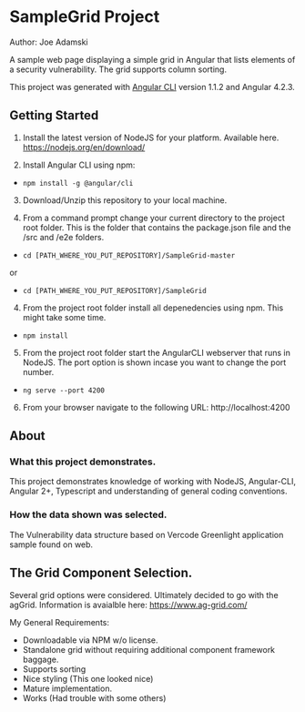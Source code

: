 # SampleGrid Project

Author: Joe Adamski

A sample web page displaying a simple grid in Angular that lists elements of a security vulnerability. The grid supports column sorting.

This project was generated with [Angular CLI](https://github.com/angular/angular-cli) version 1.1.2 and Angular 4.2.3.



## Getting Started

1) Install the latest version of NodeJS for your platform. Available here.
https://nodejs.org/en/download/

2) Install Angular CLI using npm:
- `npm install -g @angular/cli`

3) Download/Unzip this repository to your local machine.

4) From a command prompt change your current directory to the project root folder. This is the folder that contains the package.json file and the /src and /e2e folders.

- `cd [PATH_WHERE_YOU_PUT_REPOSITORY]/SampleGrid-master`

or

- `cd [PATH_WHERE_YOU_PUT_REPOSITORY]/SampleGrid`


4) From the project root folder install all depenedencies using npm. This might take some time.
- `npm install`

5) From the project root folder start the AngularCLI webserver that runs in NodeJS. The port option is shown incase you want to change the port number.
- `ng serve --port 4200`

6) From your browser navigate to the following URL:
   http://localhost:4200
   

## About

### What this project demonstrates.
This project demonstrates knowledge of working with NodeJS, Angular-CLI, Angular 2+, Typescript and understanding of general coding conventions.

### How the data shown was selected.
The Vulnerability data structure based on Vercode Greenlight application sample found on web.

## The Grid Component Selection.
Several grid options were considered. Ultimately decided to go with the agGrid.
Information is avaialble here: https://www.ag-grid.com/

My General Requirements:
- Downloadable via NPM w/o license.
- Standalone grid without requiring additional component framework baggage.
- Supports sorting
- Nice styling (This one looked nice)
- Mature implementation.
- Works (Had trouble with some others)

